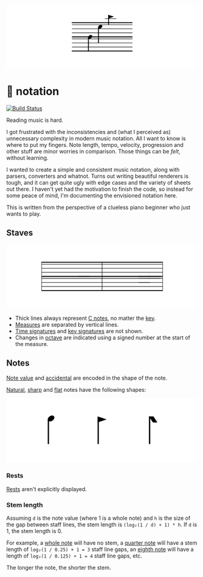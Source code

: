 ![Header](media/header.svg)

# 🎵 notation

[![Build Status](https://travis-ci.org/hoffa/notation.svg?branch=master)](https://travis-ci.org/hoffa/notation)

Reading music is hard.

I got frustrated with the inconsistencies and (what I perceived as) unnecessary complexity in modern music notation. All I want to know is where to put my fingers. Note length, tempo, velocity, progression and other stuff are minor worries in comparison. Those things can be _felt_, without learning.

I wanted to create a simple and consistent music notation, along with parsers, converters and whatnot. Turns out writing beautiful renderers is tough, and it can get quite ugly with edge cases and the variety of sheets out there. I haven't yet had the motivation to finish the code, so instead for some peace of mind, I'm documenting the envisioned notation here.

This is written from the perspective of a clueless piano beginner who just wants to play.

## Staves

![Staff](media/staff.svg)

* Thick lines always represent [C notes](https://en.wikipedia.org/wiki/C_(musical_note)), no matter the [key](https://en.wikipedia.org/wiki/Key_(music)).
* [Measures](https://en.wikipedia.org/wiki/Bar_(music)) are separated by vertical lines.
* [Time signatures](https://en.wikipedia.org/wiki/Time_signature) and [key signatures](https://en.wikipedia.org/wiki/Key_signature) are not shown.
* Changes in [octave](https://en.wikipedia.org/wiki/Octave) are indicated using a signed number at the start of the measure.

## Notes

[Note value](https://en.wikipedia.org/wiki/Note_value) and [accidental](https://en.wikipedia.org/wiki/Accidental_(music)) are encoded in the shape of the note.

[Natural](https://en.wikipedia.org/wiki/Natural_(music)), [sharp](https://en.wikipedia.org/wiki/Sharp_(music)) and [flat](https://en.wikipedia.org/wiki/Flat_(music)) notes have the following shapes:

![Notes](media/notes.svg)

### Rests

[Rests](https://en.wikipedia.org/wiki/Rest_(music)) aren't explicitly displayed.

### Stem length

Assuming `d` is the note value (where 1 is a whole note) and `h` is the size of the gap between staff lines, the stem length is `(log₂(1 / d) + 1) * h`. If `d` is 1, the stem length is 0.

For example, a [whole note](https://en.wikipedia.org/wiki/Whole_note) will have no stem, a [quarter note](https://en.wikipedia.org/wiki/Quarter_note) will have a stem length of `log₂(1 / 0.25) + 1 = 3` staff line gaps, an [eighth note](https://en.wikipedia.org/wiki/Eighth_note) will have a length of `log₂(1 / 0.125) + 1 = 4` staff line gaps, etc.

The longer the note, the shorter the stem.
